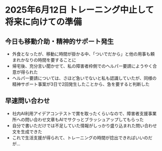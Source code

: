 # 2025年6月12日 トレーニング中止して将来に向けての準備
## 今日も移動介助・精神的サポート発生
- 外食となったが、移動に時間が掛かる中、「ついでだから」と他の用事も頼まれかなりの時間を要することに
- 帰宅後、充分言い聞かせて、私の障害者枠側でのヘルパー要請にようやく合意が得られた
- ヘルパー要請については、さほど急いでないと私も認識していたが、同様の精神サポート事案が3日で2回発生したことから、急を要すると判断した
## 早速問い合わせ
- 社内AI利用アイデアコンテストで賞を取ったくらいなので、障害者支援事業所への問い合わせ文章もAIでサクっとブラッシュアップしてもらった
- 自分で書いただけでは不足していた情報がしっかり盛り込まれた問い合わせ文を生成できた
- これで生活支援が得られて、トレーニングの時間が捻出できればいいのだが…